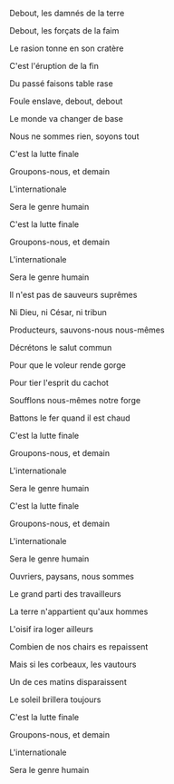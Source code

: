 Debout, les damnés de la terre

Debout, les forçats de la faim

Le rasion tonne en son cratère

C'est l'éruption de la fin

Du passé faisons table rase

Foule enslave, debout, debout

Le monde va changer de base

Nous ne sommes rien, soyons tout

C'est la lutte finale

Groupons-nous, et demain

L'internationale

Sera le genre humain

C'est la lutte finale

Groupons-nous, et demain

L'internationale

Sera le genre humain

Il n'est pas de sauveurs suprêmes

Ni Dieu, ni César, ni tribun

Producteurs, sauvons-nous nous-mêmes

Décrétons le salut commun

Pour que le voleur rende gorge

Pour tier l'esprit du cachot

Soufflons nous-mêmes  notre forge

Battons le fer quand il est chaud

C'est la lutte finale

Groupons-nous, et demain

L'internationale

Sera le genre humain

C'est la lutte finale

Groupons-nous, et demain

L'internationale

Sera le genre humain

Ouvriers, paysans, nous sommes

Le grand parti des travailleurs

La terre n'appartient qu'aux hommes

L'oisif ira loger ailleurs

Combien de nos chairs es repaissent

Mais si les corbeaux, les vautours

Un de ces matins disparaissent

Le soleil brillera toujours

C'est la lutte finale

Groupons-nous, et demain

L'internationale

Sera le genre humain
